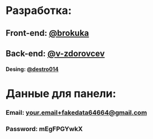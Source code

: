 # Разработка:

## Front-end: [@brokuka](https://github.com/brokuka/)

## Back-end: [@v-zdorovcev](https://github.com/v-zdorovcev/)

#### Desing: [@destro014](https://github.com/destro014)

# Данные для панели:

### Email: your.email+fakedata64664@gmail.com

### Password: mEgFPGYwkX
